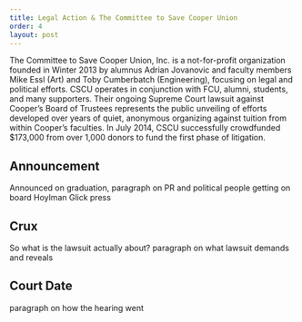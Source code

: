 ```yaml
---
title: Legal Action & The Committee to Save Cooper Union
order: 4
layout: post
---
```

The Committee to Save Cooper Union, Inc. is a not-for-profit organization founded in Winter 2013 by alumnus Adrian Jovanovic and faculty members Mike Essl (Art) and Toby Cumberbatch (Engineering), focusing on legal and political efforts. CSCU operates in conjunction with FCU, alumni, students, and many supporters. Their ongoing Supreme Court lawsuit against Cooper’s Board of Trustees represents the public unveiling of efforts developed over years of quiet, anonymous organizing against tuition from within Cooper’s faculties. In July 2014, CSCU successfully crowdfunded $173,000 from over 1,000 donors to fund the first phase of litigation.

## Announcement

Announced on graduation, paragraph on PR and political people getting on board Hoylman Glick press

## Crux

So what is the lawsuit actually about? paragraph on what lawsuit demands and reveals

## Court Date

paragraph on how the hearing went